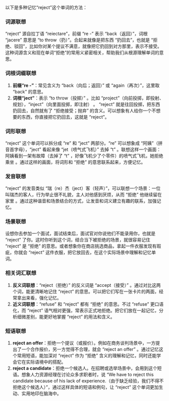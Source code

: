 以下是多种记忆“reject”这个单词的方法：

### 词源联想
“reject” 源自拉丁语 “reiectare”，前缀 “re -” 表示 “back（返回）”，词根 “jacere” 意思是 “to throw（扔）”。合起来就像是把东西 “扔回去”，也就是 “拒绝、驳回”，比如你对某个提议不满意，就像把它扔回到对方那里，表示不接受。这种词源含义和现在单词“拒绝”的常用义紧密相关，帮助我们从根源理解单词的意思。

### 词根词缀联想
1. **前缀“re -”**：常见含义为 “back（向后；返回）” 或 “again（再次）”，这里取 “back” 的意思。
2. **词根“ject”**：表示 “to throw（投掷）” 。比如 “project”（向前投掷，即投射、规划），“inject”（向里面投掷，即注射） 。
“reject” 就是往回投掷，把东西扔回去，自然就有了 “拒绝接受；抛弃” 的含义。可以想象有人给你一个不想要的东西，你直接把它扔回去，这就是 “reject”。

### 词形联想
“reject” 这个单词可以拆分成 “re” 和 “ject” 两部分。“re” 可以想象成 “阿姨”（拼音首字母），“ject” 看起来像 “jet（喷气式飞机）” 去掉 “t” 。联想这样一个画面：阿姨看到一架有故障（去掉了 “t” ，好像飞机少了个零件）的喷气式飞机，她拒绝乘坐 。通过这样的画面，将词形和 “拒绝” 的意思联系起来，方便记忆。

### 发音联想
“reject” 的发音类似 “瑞（re）杰（ject）客（轻声）”，可以联想一个场景：一位叫瑞杰的客人，行为举止很不礼貌，主人对他感到厌烦，从而 “拒绝” 他继续留在家里 。通过这种谐音和场景结合的方式，让发音和词义建立有趣的联系，加强记忆。

### 场景联想
设想你去参加一个面试，面试结束后，面试官对你说他们不能录用你，也就是 “reject” 了你。这时你听到这个词，结合当下被拒绝的场景，就很容易记住 “reject” 是 “拒绝” 的意思。或者想象你在商店挑选商品，拿起一件衣服发现有瑕疵，你就会 “reject” 这件衣服，把它放回去，在这个实际场景中理解和记忆单词。

### 相关词汇联想
1. **反义词联想**：“reject（拒绝）” 的反义词是 “accept（接受）” 。通过对比这两个词，能更清晰地记住 “reject” 的意思。可以把它们写在一张卡片的两面，经常拿出来看，强化记忆。
2. **近义词联想**：“refuse” 和 “reject” 都有 “拒绝” 的意思。不过 “refuse” 更口语化，而 “reject” 语气相对更强，常表示正式地拒绝。把它们放在一起记忆，分析细微差别，能更好地掌握 “reject” 的用法和含义。

### 短语联想
1. **reject an offer**：拒绝一个提议（或报价）。例如在商务谈判场景中，一方提出了一个合作报价，另一方觉得不合理，就会 “reject an offer” 。通过记忆这个常用短语，能加深对 “reject” 作为 “拒绝” 含义的理解和记忆，同时还能学会它在实际语境中的搭配。
2. **reject a candidate**：拒绝一个候选人。在招聘或选举场景中，会用到这个短语。想象人力资源经理在讨论众多求职者时，说 “We have to reject this candidate because of his lack of experience.（由于缺乏经验，我们不得不拒绝这个候选人）”，通过这样具体的短语和例句，让 “reject” 这个单词更加生动、实用地印在脑海中。 